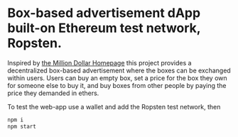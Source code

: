 # Box-based advertisement dApp built-on Ethereum test network, Ropsten.

Inspired by [the Million Dollar Homepage](https://en.wikipedia.org/wiki/The_Million_Dollar_Homepage) this project provides a decentralized box-based advertisement where the boxes can be exchanged within users. Users can buy an empty box, set a price for the box they own for someone else to buy it, and buy boxes from other people by paying the price they demanded in ethers.

To test the web-app use a wallet and add the Ropsten test network, then
```sh
npm i
npm start
```
